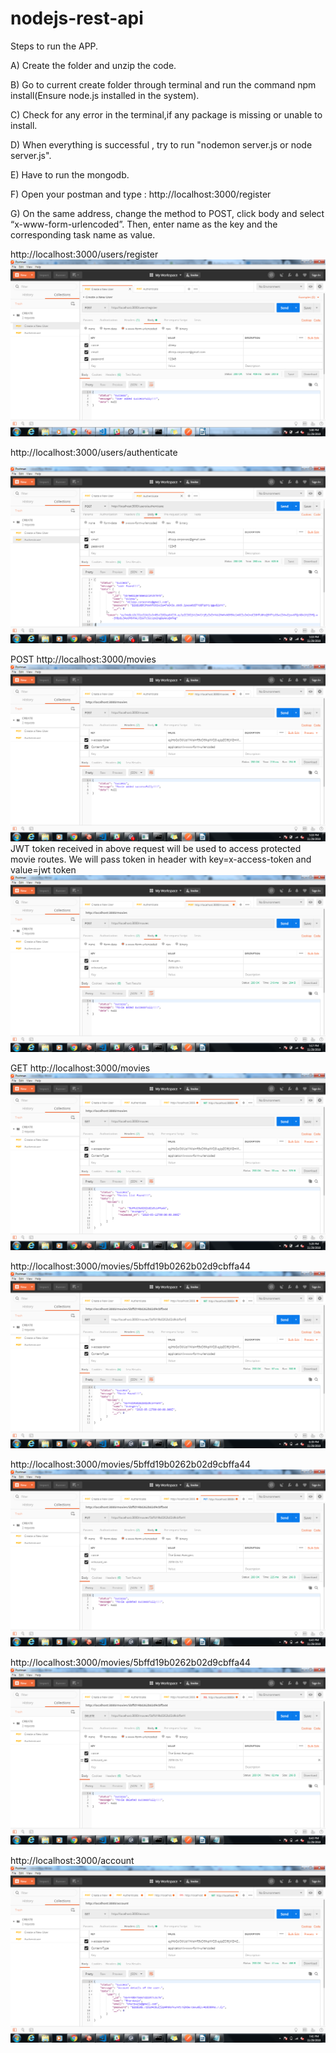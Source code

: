 # nodejs-rest-api
Steps to run the APP.<br>

A) Create the folder and unzip the code.

B) Go to current create folder through terminal and run the command npm install(Ensure node.js installed in the system).

C) Check for any error in the terminal,if any package is missing or unable to install.

D) When everything is successful , try to run "nodemon server.js or node server.js".

E) Have to run the mongodb.

F) Open your postman and type : http://localhost:3000/register

G) On the same address, change the method to POST, click body and select “x-www-form-urlencoded”. Then, enter name as the key and the corresponding task name as value.

http://localhost:3000/users/register 
![alt text](Img/Register.png)

http://localhost:3000/users/authenticate 

![alt text](Img/Authenticate.png)


 POST    http://localhost:3000/movies 
![alt text](Img/PostMovies.png)
JWT token received in above request will be used to access protected movie routes. We will pass token in header with key=x-access-token and value=jwt token 
![alt text](Img/PostMovies1.png)




 GET  http://localhost:3000/movies 
![alt text](Img/GetMovies.png)


http://localhost:3000/movies/5bffd19b0262b02d9cbffa44 
![alt text](Img/GetMovieswithToken.png)


http://localhost:3000/movies/5bffd19b0262b02d9cbffa44 
![alt text](Img/PutMovieswithtoken.png)


http://localhost:3000/movies/5bffd19b0262b02d9cbffa44 
![alt text](Img/deleteMovies.png)

http://localhost:3000/account 
![alt text](Img/Account.png)
